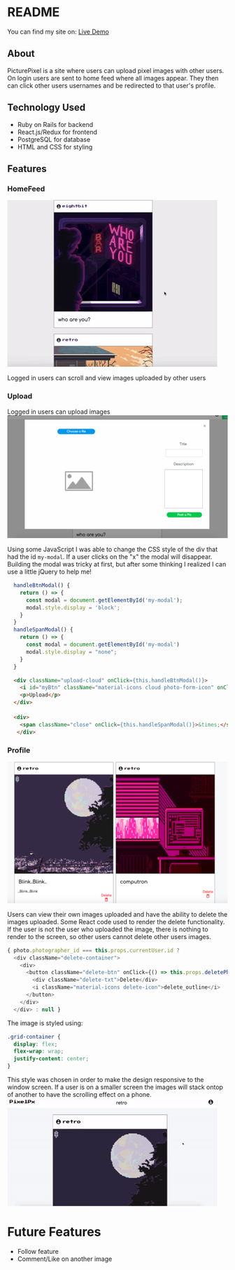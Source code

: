 # README

You can find my site on:
[Live Demo](https://picturepixel.herokuapp.com/#/)

## About
PicturePixel is a site where users can upload pixel images with other users. On login users are sent to home feed where all images appear. They then can click other users usernames and be redirected to that user's profile.

## Technology Used
* Ruby on Rails for backend
* React.js/Redux for frontend
* PostgreSQL for database
* HTML and CSS for styling

## Features
### HomeFeed
![Home Feed](app/assets/images/giphy.gif)

Logged in users can scroll and view images uploaded by other users

### Upload
Logged in users can upload images
![Upload functionality](app/assets/images/upload_function.png)



Using some JavaScript I was able to change the CSS style of the div that had the id `my-modal`. If a user clicks on the "x" the modal will disappear. Building the modal was tricky at first, but after some thinking I realized I can use a little jQuery to help me!
```javascript
  handleBtnModal() {
    return () => {
      const modal = document.getElementById('my-modal');
      modal.style.display = 'block';
    }
  }
  handleSpanModal() {
    return () => {
      const modal = document.getElementById('my-modal')
      modal.style.display = "none";
    }
  }
```
```html
  <div className="upload-cloud" onClick={this.handleBtnModal()}>
    <i id="myBtn" className="material-icons cloud photo-form-icon" onClick={this.handleBtnModal()}>cloud_upload</i>
    <p>Upload</p>
  </div>

  <div>
    <span className="close" onClick={this.handleSpanModal()}>&times;</span>
   </div>
```
### Profile
![Profile](app/assets/images/images_next.png)

Users can view their own images uploaded and have the ability to delete the images uploaded. Some React code used to render the delete functionality. If the user is not the user who uploaded the image, there is nothing to render to the screen, so other users cannot delete other users images.
```javascript
{ photo.photographer_id === this.props.currentUser.id ?
  <div className="delete-container">
    <div>
      <button className="delete-btn" onClick={() => this.props.deletePhoto(photo.id)}>
        <div className="delete-txt">Delete</div>
        <i className="material-icons delete-icon">delete_outline</i>
      </button>
    </div>
  </div> : null }
```

The image is styled using:
```CSS
.grid-container {
  display: flex;
  flex-wrap: wrap;
  justify-content: center;
}
```
This style was chosen in order to make the design responsive to the window screen. If a user is on a smaller screen the images will stack ontop of another to have the scrolling effect on a phone.
![images](app/assets/images/profile_scroll.gif)

# Future Features
* Follow feature
* Comment/Like on another image
